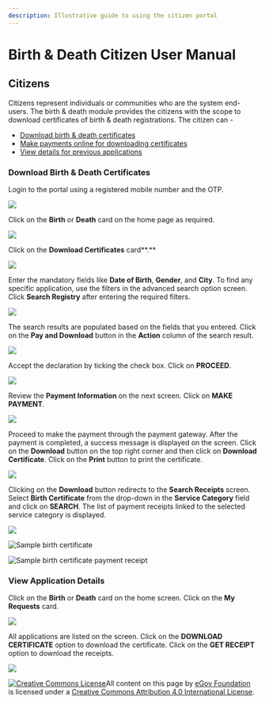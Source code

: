 ```yaml
---
description: Illustrative guide to using the citizen portal
---
```


# Birth & Death Citizen User Manual

## Citizens&#x20;

Citizens represent individuals or communities who are the system end-users. The birth & death module provides the citizens with the scope to download certificates of birth & death registrations. The citizen can -

* [Download birth & death certificates](birth-and-death-citizen-user-manual.md#download-birth-and-death-certificates)&#x20;
* [Make payments online for downloading certificates ](birth-and-death-citizen-user-manual.md#download-birth-and-death-certificates)
* [View details for previous applications](birth-and-death-citizen-user-manual.md#view-application-details)

### **Download Birth & Death Certificates**

Login to the portal using a registered mobile number and the OTP.

![](https://lh3.googleusercontent.com/JQDAIBsnqPODaCRXZyzoHD0iTCUkcvRQhhvwTFbJTFGsZ4gHivjLKVIyDqevs9ZZvC7LAhOjn95GLv1SrH\_S70CGk6Qa7dxsyucTpYIpuAaM86U1Vq8n9QpHnRwsRMAgB4RDZJY4\_PFgSS9wzA)

Click on the **Birth** or **Death** card on the home page as required.

![](https://lh4.googleusercontent.com/V\_4fDjOnM\_z33qK9jFhMzwV35TeYXpXHUmtiTvJPtp8cogBVze9OXcxGGxeOXeLoZSIioL55ivtooSqN4M5\_ZToXnfRu9iaVEqlOmwiVIV-rIi0I2jzg5D9XMjxozJIhryHk2qEWkKufZIVojQ)

Click on the **Download Certificates** card**.**

![](https://lh3.googleusercontent.com/ru0c\_KpeaDxJ7vaqad2vgJgJU-2oLOFaJ2lDOeSSvbweznIWD0FvJEgYoW0MoOpwFIZpvOrApjNxZb14YceJxtfFc8jqpl2QH\_u4VZ9LZs3D\_A22S6G3DMJrfPHY0FmP7waveD68qQEjsMf-sw)

Enter the mandatory fields like **Date of Birth**, **Gender**, and **City**. To find any specific application, use the filters in the advanced search option screen. Click **Search Registry** after entering the required filters.

![](https://lh3.googleusercontent.com/kBYGlMS5fiS8t1Y3Px39G205FYfc6pwfRI6NEeztOwVXoIsOyZjSYrHLplVGUMWBKiIBIyiCJs3FJJMQTGFa-fYtoqiuofFNd-OfBFHiSaflCU2TWdw3koILi1dBUXZAXyQYpCpULaAWCMDyXw)

The search results are populated based on the fields that you entered. Click on the **Pay and Download** button in the **Action** column of the search result.

![](https://lh5.googleusercontent.com/iVaS5rCFWdXZmev4s0Xiipnssg9ZIFPNd\_smUaBcgNVZDRYW1pqNm93WHFL6dmwp8nCgpohu6H2EL\_q0kZvbRm5YNxafDPeDKrwXWt2nuptcGqTxc075VSTsas9Bz1zMW2eVcRRlQBBOkfrgog)

Accept the declaration by ticking the check box. Click on **PROCEED**.

![](https://lh3.googleusercontent.com/Ukz3oDytz6DkujiN-R5qBn1HNTVC2lSLFsDEYPEwZSw2\_dY0oV4kQ8wYhzZZ-HXtSwt5Mi4sk9mInT\_Xyr7NcErCntvJugFgxnz8965\_9utUV1GXAi3946w9jwZpj83SB4XLTA3QJF-1x44RFw)

Review the **Payment Information** on the next screen. Click on **MAKE PAYMENT**.

![](https://lh4.googleusercontent.com/2xbsqW5LoXwZefNhdH0tGtL965tVLYC0ragosbGy19FQWdgTnWc9CV5XyjkdL4YJelUpyM4w5Ojf7PTuhNVlpvyQPKdCE02m7eUCxe4JA2-zpc\_FDp4V7WvppXn4zlLjR4RfrU\_Z4ezD4alsTw)

Proceed to make the payment through the payment gateway. After the payment is completed, a success message is displayed on the screen. Click on the **Download** button on the top right corner and then click on **Download Certificate**. Click on the **Print** button to print the certificate.

![](https://lh6.googleusercontent.com/rs64M1FkRWuBK5UgqMUo6Fs-71Ng8OUy1-utJg18aNsNtoYsaiopqf2MS9oVQPw7mTjr1LiQloU6TKTh1m0Y1DLJoALuYJs7zTbLWBAXdGwcMBSKtrbfYwcqk6ABrHJ-cYo8vw622\_oSskbuiA)

Clicking on the **Download** button redirects to the **Search Receipts** screen. Select **Birth Certificate** from the drop-down in the **Service Category** field and click on **SEARCH**. The list of payment receipts linked to the selected service category is displayed.

![](https://lh3.googleusercontent.com/kweYO6RCLuNjsB0Lb1Rmrj4DkCVTeqIN0xzHFZu0OoTwnxCN5kWDK0piEvWweha54VcXwR3oqFNsKpdy7B7x9WrSw862q1bvwe\_6pxKvfpHVehlS816YIyqJoMO3wkFTpZ7eLD8Y9DMw\_Mu20A)

![Sample birth certificate](https://lh3.googleusercontent.com/Y0YEpMs5m8uQV\_4dqZ7V0gfJPr80SEo93I8g2q\_mMGdws8QpHavRiBtROP9wvN8p3j7ESUcW-ux0DZtGhjRTkfL4emZ5Emv5bSO3i93QuiTQ82rMooiNs5cvsqMC6ODwJb4SBK2tMXAdOPYTdw)

![Sample birth certificate payment receipt](https://lh4.googleusercontent.com/tXXVAkodrWhPBIzALbBU556BEhFKvcPErs4Yi0Poe6yhdMLSf6wkw982ampyvurHqrpTRxuPg8JZSbQE\_9Hib7SvJLUGWUuLI2mMtAMhMwSFKt-xTd28JPton58OsqVHu-dGN3YK\_9o76HqtOQ)

### **View Application Details**

Click on the **Birth** or **Death** card on the home screen. Click on the **My Requests** card.&#x20;

![](https://lh3.googleusercontent.com/ru0c\_KpeaDxJ7vaqad2vgJgJU-2oLOFaJ2lDOeSSvbweznIWD0FvJEgYoW0MoOpwFIZpvOrApjNxZb14YceJxtfFc8jqpl2QH\_u4VZ9LZs3D\_A22S6G3DMJrfPHY0FmP7waveD68qQEjsMf-sw)

All applications are listed on the screen. Click on the **DOWNLOAD CERTIFICATE** option to download the certificate. Click on the **GET RECEIPT** option to download the receipts.

![](https://lh6.googleusercontent.com/4W2gIldjBxjG-5STMKy1WFiARVnIcy8eKLLkHzlwzD4FM9lQ1LiIW8U4HwJPzNaYXc5XmxuEkVv6i\_e65Q-r6QAf49G4i3rePbED9Mk8KXOWlL91cJtNU56gnHJWDsyqv9k5qDYQ7Env5qGvcg)



[![Creative Commons License](https://i.creativecommons.org/l/by/4.0/80x15.png)](http://creativecommons.org/licenses/by/4.0/)All content on this page by [eGov Foundation ](https://egov.org.in/)is licensed under a [Creative Commons Attribution 4.0 International License](http://creativecommons.org/licenses/by/4.0/).
